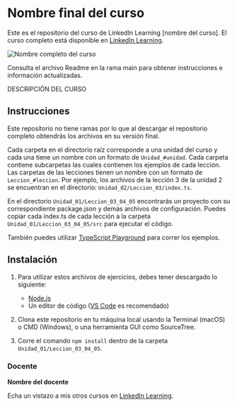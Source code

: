 # Nombre final del curso

Este es el repositorio del curso de LinkedIn Learning [nombre del curso]. El curso completo está disponible en [LinkedIn Learning][lil-course-url].

![Nombre completo del curso][lil-thumbnail-url] 

Consulta el archivo Readme en la rama main para obtener instrucciones e información actualizadas.

DESCRIPCIÓN DEL CURSO 

## Instrucciones

Este repositorio no tiene ramas por lo que al descargar el repositorio completo obtendrás los archivos en su versión final.

Cada carpeta en el directorio raíz corresponde a una unidad del curso y cada una tiene un nombre con un formato de `Unidad_#unidad`. Cada carpeta contiene subcarpetas las cuales contienen los ejemplos de cada lección. Las carpetas de las lecciones tienen un nombre con un formato de `Leccion_#leccion`. Por ejemplo, los archivos de la lección 3 de la unidad 2 se encuentran en el directorio: `Unidad_02/Leccion_03/index.ts`.

En el directorio `Unidad_01/Leccion_03_04_05` encontrarás un proyecto con su correspondiente package.json y demás archivos de configuración. Puedes copiar cada index.ts de cada lección a la carpeta `Unidad_01/Leccion_03_04_05/src` para ejecutar el código. 

También puedes utilizar [TypeScript Playground](https://www.typescriptlang.org/play) para correr los ejemplos. 

## Instalación

1. Para utilizar estos archivos de ejercicios, debes tener descargado lo siguiente:
   - [Node.js](https://nodejs.org/en/)
   - Un editor de código ([VS Code](https://code.visualstudio.com/) es recomendado)

2. Clona este repositorio en tu máquina local usando la Terminal (macOS) o CMD (Windows), o una herramienta GUI como SourceTree.
3. Corre el comando `npm install` dentro de la carpeta `Unidad_01/Leccion_03_04_05`.

### Docente

**Nombre del docente**

Echa un vistazo a mis otros cursos en [LinkedIn Learning](https://www.linkedin.com/learning/instructors/).

[lil-course-url]: https://www.linkedin.com/learning/building-a-graphql-project-with-react-js
[lil-thumbnail-url]: https://cdn.lynda.com/course/2875095/2875095-1615224395432-16x9.jpg
